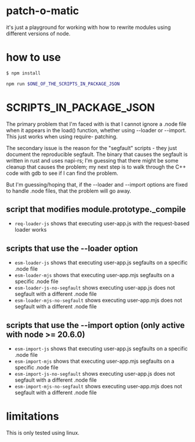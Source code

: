 
# patch-o-matic

it's just a playground for working with how to rewrite modules using different
versions of node.

# how to use

```bash
$ npm install

npm run $ONE_OF_THE_SCRIPTS_IN_PACKAGE_JSON
```

# SCRIPTS_IN_PACKAGE_JSON

The primary problem that I'm faced with is that I cannot ignore a .node file when it appears
in the load() function, whether using --loader or --import. This just works when using require-
patching.

The secondary issue is the reason for the "segfault" scripts - they just document the reproducible
segfault. The binary that causes the segfault is written in rust and uses napi-rs; I'm guessing that
there might be some cleanup that causes the problem; my next step is to walk through the C++ code with
gdb to see if I can find the problem.

But I'm guessing/hoping that, if the --loader and --import options are fixed to handle .node files, that the
problem will go away.

## script that modifies module.prototype._compile
- `req-loader-js` shows that executing user-app.js with the request-based loader works

## scripts that use the --loader option
- `esm-loader-js` shows that executing user-app.js segfaults on a specific .node file
- `esm-loader-mjs` shows that executing user-app.mjs segfaults on a specific .node file
- `esm-loader-js-no-segfault` shows executing user-app.js does not segfault with a different .node file
- `esm-loader-mjs-no-segfault` shows executing user-app.mjs does not segfault with a different .node file

## scripts that use the --import option (only active with node >= 20.6.0)
- `esm-import-js` shows that executing user-app.js segfaults on a specific .node file
- `esm-import-mjs` shows that executing user-app.mjs segfaults on a specific .node file
- `esm-import-js-no-segfault` shows executing user-app.js does not segfault with a different .node file
- `esm-import-mjs-no-segfault` shows executing user-app.mjs does not segfault with a different .node file

# limitations

This is only tested using linux.
